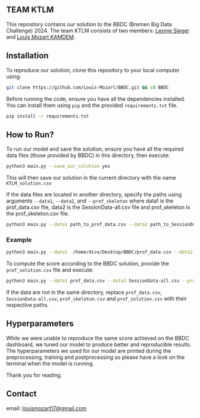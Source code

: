 ## TEAM KTLM

This repository contains our solution to the BBDC (Bremen Big Data Challenge) 2024. The team KTLM consists of two members: [Leonie Sieger](https://www.dice-research.org/LeonieSieger) and [Louis Mozart KAMDEM](https://dice-research.org/LouisMozartKAMDEMTeyou).

## Installation

To reproduce our solution, clone this repository to your local computer using:

```bash
git clone https://github.com/Louis-Mozart/BBDC.git && cd BBDC
```

Before running the code, ensure you have all the dependencies installed. You can install them using `pip` and the provided `requirements.txt` file. 

```bash
pip install -r requirements.txt
```

## How to Run?

To run our model and save the solution, ensure you have all the required data files (those provided by BBDC) in this directory, then execute:

```bash
python3 main.py --save_our_solution yes
```
This will then save our solution in the current directory with the name `KTLM_solution.csv`

If the data files are located in another directory, specify the paths using arguments `--data1`, `--data2`, and `--prof_skeleton` where data1 is the prof_data.csv file, data2 is the SessionData-all.csv file and prof_skeleton is the prof_skeleton.csv file.

```bash
python3 main.py --data1 path_to_prof_data.csv --data2 path_to_SessionData-all.csv --prof_skeleton path_to_prof_skeleton.csv --save_our_solution yes
```
### Example

```bash 
python3 main.py --data1  /home/dice/Desktop/BBDC/prof_data.csv --data2  /home/dice/Desktop/BBDC/SessionData-all.csv --prof_skeleton /home/dice/Desktop/BBDC/prof_skeleton.csv  --save_our_solution yes
```

To compute the score according to the BBDC solution, provide the `prof_solution.csv` file and execute:

```bash 
python3 main.py --data1 prof_data.csv --data2 SessionData-all.csv --prof_skeleton prof_skeleton.csv --evaluate_score yes --prof_solution prof_solution.csv --save_our_solution yes
```
If the data are not in the same directory, replace `prof_data.csv`, `SessionData-all.csv`, `prof_skeleton.csv` and `prof_solution.csv` with their respective paths.

## Hyperparameters

While we were unable to reproduce the same score achieved on the BBDC dashboard, we tuned our model to produce better and reproducible results. The hyperparameters we used for our model are printed during the preprocessing, training and postprocessing so please have a look on the terminal when the model is running.

Thank you for reading.

## Contact

email: louismozart17@gmail.com
